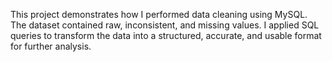 This project demonstrates how I performed data cleaning using MySQL.
The dataset contained raw, inconsistent, and missing values. I applied SQL queries to transform the data into a structured, accurate, and usable format for further analysis.
